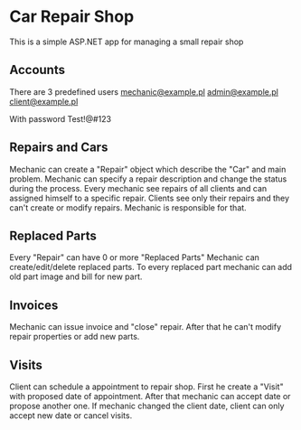 ﻿# Car Repair Shop
This is a simple ASP.NET app for managing a small repair shop

## Accounts
There are 3 predefined users
mechanic@example.pl
admin@example.pl
client@example.pl

With password Test!@#123

## Repairs and Cars
Mechanic can create a "Repair" object which describe the "Car" and main problem.
Mechanic can specify a repair description and change the status during the process.
Every mechanic see repairs of all clients and can assigned himself to a specific repair.
Clients see only their repairs and they can't create or modify repairs. Mechanic is responsible for that.

## Replaced Parts
Every "Repair" can have 0 or more "Replaced Parts"
Mechanic can create/edit/delete replaced parts.
To every replaced part mechanic can add old part image and bill for new part.

## Invoices
Mechanic can issue invoice and "close" repair.
After that he can't modify repair properties or add new parts.

## Visits
Client can schedule a appointment to repair shop.
First he create a "Visit" with proposed date of appointment.
After that mechanic can accept date or propose another one.
If mechanic changed the client date, client can only accept new date or cancel visits.
